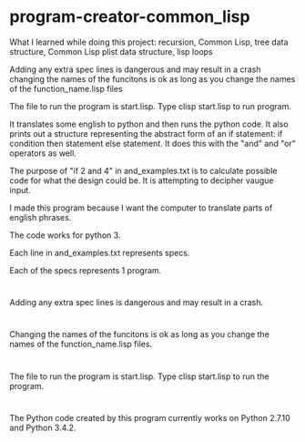 # program-creator-common_lisp
What I learned while doing this project:
recursion, Common Lisp, tree data structure, Common Lisp plist data structure, lisp loops

Adding any extra spec lines is dangerous and may result in a crash
changing the names of the funcitons is ok as long as you change the names of the function_name.lisp files

The file to run the program is start.lisp.
Type clisp start.lisp to run program.

It translates some english to python and then runs the python code.  It also prints out a structure representing the abstract form of an if statement: if condition then statement else statement.  It does this with the "and" and "or" operators as well.

The purpose of "if 2 and 4" in and_examples.txt is to calculate possible code for what the design could be.  It is attempting to decipher vaugue input.

I made this program because I want the computer to translate parts of english phrases.

The code works for python 3.

Each line in and_examples.txt represents specs.

Each of the specs represents 1 program.

#
Adding any extra spec lines is dangerous and may result in a crash.
#
Changing the names of the funcitons is ok as long as you change the names of the function_name.lisp files.
#
 The file to run the program is start.lisp.
Type clisp start.lisp to run the program.
#
The Python code created by this program currently works on Python 2.7.10 and Python 3.4.2.
